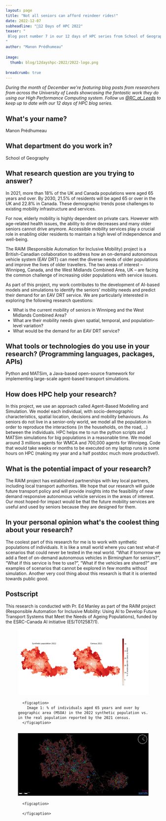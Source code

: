 ```yaml
---
layout: page
title: "Not all seniors can afford reindeer rides!"
date: 2022-12-07
subheadline: "🎄12 Days of HPC 2022"
teaser: "
 Blog post number 7 in our 12 days of HPC series from School of Geography!
"
author: "Manon Prédhumeau"

image:
  thumb: blog/12dayshpc-2022/2022-logo.png

breadcrumb: true
---
```


_During the month of December we're featuring blog posts from researchers from across the University of Leeds showcasing the fantastic work they do using our High Performance Computing system. Follow us [@RC_at_Leeds](https://twitter.com/RC_at_leeds) to keep up to date with our 12 days of HPC blog series._

## What's your name?

Manon Prédhumeau

## What department do you work in?

School of Geography

## What research question are you trying to answer?

In 2021, more than 18% of the UK and Canada populations were aged 65 years and over. By 2030, 21.5% of residents will be aged 65 or over in the UK and 22.8% in Canada.
These demographic trends pose challenges to existing mobility infrastructure and services.

For now, elderly mobility is highly dependent on private cars. However with age-related health issues, the ability to drive decreases and many older seniors cannot drive anymore. Accessible mobility services play a crucial role in enabling older residents to maintain a high level of independence and well-being.

The RAIM (Responsible Automation for Inclusive Mobility) project is a British-Canadian collaboration to address how an on-demand autonomous vehicle system (EAV DRT) can meet the diverse needs of older populations and improve the lives of older travellers. The two areas of interest – Winnipeg, Canada, and the West Midlands Combined Area, UK – are facing the common challenge of increasing older populations with service issues.

As part of this project, my work contributes to the development of AI-based models and simulations to identify the seniors' mobility needs and predict their demand for an EAV DRT service. We are particularly interested in exploring the following research questions:
- What is the current mobility of seniors in Winnipeg and the West Midlands Combined Area?
- What are their mobility needs given spatial, temporal, and population-level variation?
- What would be the demand for an EAV DRT service?

## What tools or technologies do you use in your research? (Programming languages, packages, APIs)

Python and MATSim, a Java-based open-source framework for implementing large-scale agent-based transport simulations.

## How does HPC help your research?

In this project, we use an approach called Agent-Based Modelling and Simulation. We model each individual, with socio-demographic characteristics, spatial location, decisions and mobility behaviours. As seniors do not live in a senior-only world, we model all the population in order to reproduce the interactions (in the households, on the road, ..) between the individuals.
HPC helps me to run the python scripts and MATSim simulations for big populations in a reasonable time. We model around 3 millions agents for WMCA and 700,000 agents for Winnipeg. Code that would take weeks or months to be executed on my laptop runs in some hours on HPC (making my year and a half postdoc much more productive!).

## What is the potential impact of your research?

The RAIM project has established partnerships with key local partners, including local transport authorities. We hope that our research will guide future transport policy and will provide insights into the feasibility of new demand responsive autonomous vehicle services in the areas of interest.
Our most hoped-for impact would be that the future mobility services are useful and used by seniors because they are designed for them.

## In your personal opinion what's the coolest thing about your research?

The coolest part of this research for me is to work with synthetic populations of individuals. It is like a small world where you can test what-if scenarios that could never be tested in the real world. “What if tomorrow we add a fleet of on-demand autonomous vehicles in Birmingham for seniors?”, “What if this service is free to use?”, “What if the vehicles are shared?” are examples of scenarios that cannot be explored in few months without simulation. Another very cool thing about this research is that it is oriented towards public good.





## Postscript

This research is conducted with Pr. Ed Manley as part of the RAIM project (Responsible Automation for Inclusive Mobility: Using AI to Develop Future Transport Systems that Meet the Needs of Ageing Populations), funded by the ESRC-Canada AI initiative (ES/T012587/1).




  


<figure>
<div class='column' style='display:grid; gap: 2%;'>


  <div class='row'>
    <img src="/images/blog/12dayshpc-2022/%25_65+_by_msoa_Manon_Predhumeau.png"
    alt="" />
    
      
      <figcaption>
        Image 1: % of individuals aged 65 years and over by geographic area (MSOA) in the 2022 synthetic population vs. in the real population reported by the 2021 census.
      </figcaption>    
    
  </div>


  <div class='row'>
    <img src="/images/blog/12dayshpc-2022/wm_simulation_1pct_Manon_Predhumeau.png"
    alt="" />
    
      
      <figcaption>
        
      </figcaption>    
    
  </div>

</div>

</figure>

